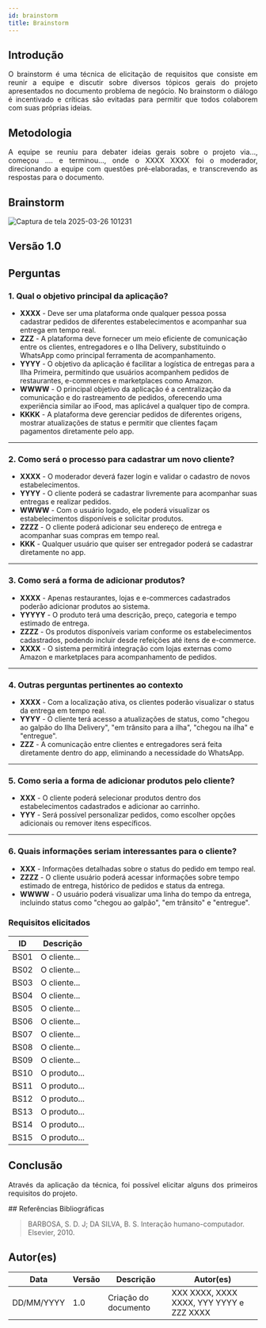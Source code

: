```yaml
---
id: brainstorm
title: Brainstorm
---
```

 
## Introdução
<p align = "justify">
O brainstorm é uma técnica de elicitação de requisitos que consiste em reunir a equipe e discutir sobre diversos tópicos gerais do projeto apresentados no documento problema de negócio. No brainstorm o diálogo é incentivado e críticas são evitadas para permitir que todos colaborem com suas próprias ideias.
</p>
 
## Metodologia
<p align = "justify">
A equipe se reuniu para debater ideias gerais sobre o projeto via..., começou .... e terminou..., onde o XXXX XXXX foi o moderador, direcionando a equipe com questões pré-elaboradas, e transcrevendo as respostas para o documento.
</p>
 
## Brainstorm

![Captura de tela 2025-03-26 101231](https://github.com/user-attachments/assets/0173f459-3b5f-4f3b-8993-a95c5658a33b)

 
## Versão 1.0
 
## Perguntas

### **1. Qual o objetivo principal da aplicação?**  
- **XXXX** - Deve ser uma plataforma onde qualquer pessoa possa cadastrar pedidos de diferentes estabelecimentos e acompanhar sua entrega em tempo real.  
- **ZZZ** - A plataforma deve fornecer um meio eficiente de comunicação entre os clientes, entregadores e o Ilha Delivery, substituindo o WhatsApp como principal ferramenta de acompanhamento.  
- **YYYY** - O objetivo da aplicação é facilitar a logística de entregas para a Ilha Primeira, permitindo que usuários acompanhem pedidos de restaurantes, e-commerces e marketplaces como Amazon.  
- **WWWW** - O principal objetivo da aplicação é a centralização da comunicação e do rastreamento de pedidos, oferecendo uma experiência similar ao iFood, mas aplicável a qualquer tipo de compra.  
- **KKKK** - A plataforma deve gerenciar pedidos de diferentes origens, mostrar atualizações de status e permitir que clientes façam pagamentos diretamente pelo app.  

---

### **2. Como será o processo para cadastrar um novo cliente?**  
- **XXXX** - O moderador deverá fazer login e validar o cadastro de novos estabelecimentos.  
- **YYYY** - O cliente poderá se cadastrar livremente para acompanhar suas entregas e realizar pedidos.  
- **WWWW** - Com o usuário logado, ele poderá visualizar os estabelecimentos disponíveis e solicitar produtos.  
- **ZZZZ** - O cliente poderá adicionar seu endereço de entrega e acompanhar suas compras em tempo real.  
- **KKK** - Qualquer usuário que quiser ser entregador poderá se cadastrar diretamente no app.  

---

### **3. Como será a forma de adicionar produtos?**  
- **XXXX** - Apenas restaurantes, lojas e e-commerces cadastrados poderão adicionar produtos ao sistema.  
- **YYYYY** - O produto terá uma descrição, preço, categoria e tempo estimado de entrega.  
- **ZZZZ** - Os produtos disponíveis variam conforme os estabelecimentos cadastrados, podendo incluir desde refeições até itens de e-commerce.  
- **XXXX** - O sistema permitirá integração com lojas externas como Amazon e marketplaces para acompanhamento de pedidos.  

---

### **4. Outras perguntas pertinentes ao contexto**  
- **XXXX** - Com a localização ativa, os clientes poderão visualizar o status da entrega em tempo real.  
- **YYYY** - O cliente terá acesso a atualizações de status, como "chegou ao galpão do Ilha Delivery", "em trânsito para a ilha", "chegou na ilha" e "entregue".  
- **ZZZ** - A comunicação entre clientes e entregadores será feita diretamente dentro do app, eliminando a necessidade do WhatsApp.  

---

### **5. Como seria a forma de adicionar produtos pelo cliente?**  
- **XXX** - O cliente poderá selecionar produtos dentro dos estabelecimentos cadastrados e adicionar ao carrinho.  
- **YYY** - Será possível personalizar pedidos, como escolher opções adicionais ou remover itens específicos.  

---

### **6. Quais informações seriam interessantes para o cliente?**  
- **XXX** - Informações detalhadas sobre o status do pedido em tempo real.  
- **ZZZZ** - O cliente usuário poderá acessar informações sobre tempo estimado de entrega, histórico de pedidos e status da entrega.  
- **WWWW** - O usuário poderá visualizar uma linha do tempo da entrega, incluindo status como "chegou ao galpão", "em trânsito" e "entregue".  


### Requisitos elicitados
 
|ID|Descrição|
|----|-------------|
|BS01| O cliente...|
|BS02| O cliente...|
|BS03| O cliente...|
|BS04| O cliente...|
|BS05| O cliente...|
|BS06| O cliente...|
|BS07| O cliente...|
|BS08| O cliente...|
|BS09| O cliente...|
|BS10| O produto...|
|BS11| O produto...|
|BS12| O produto...|
|BS13| O produto...|
|BS14| O produto...|
|BS15| O produto...|
 
## Conclusão
<p align = "justify">
Através da aplicação da técnica, foi possível elicitar alguns dos primeiros requisitos do projeto.
</p>
## Referências Bibliográficas
 
> BARBOSA, S. D. J; DA SILVA, B. S. Interação humano-computador. Elsevier, 2010.
 
 
## Autor(es)
| Data | Versão | Descrição | Autor(es) |
| -- | -- | -- | -- |
| DD/MM/YYYY | 1.0 | Criação do documento | XXX XXXX, XXXX XXXX, YYY YYYY e ZZZ XXXX |
